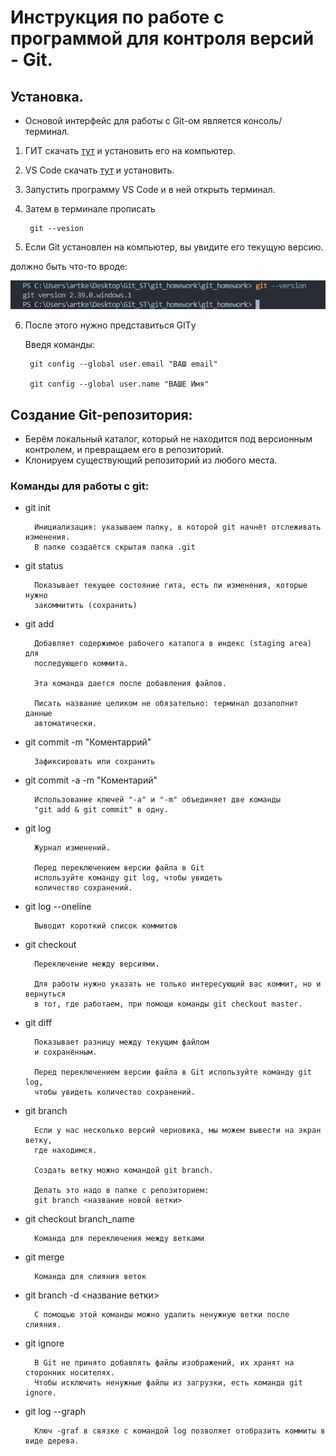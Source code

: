 # Инструкция по работе с программой для контроля версий - **Git**.

## Установка. 

* Основой интерфейс для работы с Git-ом является консоль/терминал.

1. ГИТ скачать [тут](https://git-scm.com/book/en/v2/Getting-Started-Installing-Git) и установить его на компьютер.
2. VS Code скачать [тут](https://code.visualstudio.com) и установить.
3. Запустить программу VS Code и в ней открыть терминал.
4. Затем в терминале прописать 

        git --vesion

5. Если Git установлен на компьютер, вы увидите его текущую версию.

 должно быть что-то вроде:

 ![Версия Git](2022-12-28_00-07-35.png)

6. После этого нужно представиться GITу

     Введя команды:


        git config --global user.email "ВАШ email"

        git config --global user.name "ВАШЕ Имя"


## Создание Git-репозитория:

* Берём локальный каталог, который не находится под версионным контролем, и превращаем его в репозиторий.
* Клонируем существующий репозиторий из любого места.

### Команды для работы с git:

* git init
  
        Инициализация: указываем папку, в которой git начнёт отслеживать изменения.
        В папке создаётся скрытая папка .git

* git status

        Показывает текущее состояние гита, есть ли изменения, которые нужно
        закоммитить (сохранить)

* git add

        Добавляет содержимое рабочего каталога в индекс (staging area) для
        последующего коммита.

        Эта команда дается после добавления файлов. 

        Писать название целиком не обязательно: терминал дозаполнит данные
        автоматически.
* git commit -m "Коментаррий"
        
        Зафиксировать или сохранить

* git commit -a -m "Коментарий"

        Использование ключей "-a" и "-m" объединяет две команды 
        "git add & git commit" в одну.

* git log
  
        Журнал изменений.

        Перед переключением версии файла в Git
        используйте команду git log, чтобы увидеть
        количество сохранений.

* git log --oneline

        Выводит короткий список коммитов


* git checkout

        Переключение между версиями.

        Для работы нужно указать не только интересующий вас коммит, но и вернуться 
        в тот, где работаем, при помощи команды git checkout master.

* git diff

        Показывает разницу между текущим файлом
        и сохранённым.

        Перед переключением версии файла в Git используйте команду git log,
        чтобы увидеть количество сохранений.

* git branch
  
        Если у нас несколько версий черновика, мы можем вывести на экран ветку,
        где находимся.

        Создать ветку можно командой git branch.

        Делать это надо в папке с репозиторием:
        git branch <название новой ветки>
        
* git checkout branch_name
        
        Команда для переключения между ветками

* git merge
  
        Команда для слияния веток

* git branch -d <название ветки>
  
        С помощью этой команды можно удалить ненужную ветки после слияния.

* git ignore

        В Git не принято добавлять файлы изображений, их хранят на сторонних носителях.
        Чтобы исключить ненужные файлы из загрузки, есть команда git ignore.

* git log --graph

        Ключ -graf в связке с командой log позволяет отобразить коммиты в виде дерева.

        
